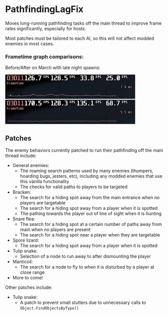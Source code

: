 # PathfindingLagFix

Moves long-running pathfinding tasks off the main thread to improve frame rates significantly, especially for hosts.

Most patches must be tailored to each AI, so this will not affect modded enemies in most cases.

### Frametime graph comparisons:
Before/After on March with late night spawns:

![Before](https://raw.githubusercontent.com/Zaggy1024/LC_PathfindingLagFix/refs/heads/master/Media/march_night_before.png) ![After](https://raw.githubusercontent.com/Zaggy1024/LC_PathfindingLagFix/refs/heads/master/Media/march_night_after.png)

## Patches
The enemy behaviors currently patched to run their pathfinding off the main thread include:
- General enemies:
    - The roaming search patterns used by many enemies (thumpers, hoarding bugs, jesters, etc), including any modded enemies that use this vanilla functionality
    - The checks for valid paths to players to be targeted
- Bracken:
    - The search for a hiding spot away from the main entrance when no players are targetable
    - The search for a hiding spot away from a player when it is spotted
    - The pathing towards the player out of line of sight when it is hunting
- Snare flea:
    - The search for a hiding spot at a certain number of paths away from main when no players are present
    - The search for a hiding spot near a player when they are targetable
- Spore lizard:
    - The search for a hiding spot away from a player when it is spotted
- Tulip snake:
    - Selection of a node to run away to after dismounting the player
- Manticoil:
    - The search for a node to fly to when it is disturbed by a player at close range
- More to come!

Other patches include:
- Tulip snake:
    - A patch to prevent small stutters due to unnecessary calls to `Object.FindObjectsByType()`
